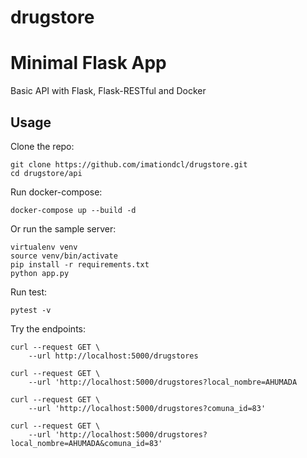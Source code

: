 # drugstore
Minimal Flask App
=================

Basic API with Flask, Flask-RESTful and
Docker

Usage
-----

Clone the repo:

    git clone https://github.com/imationdcl/drugstore.git
    cd drugstore/api

Run docker-compose:

    docker-compose up --build -d

Or run the sample server:

    virtualenv venv
    source venv/bin/activate
    pip install -r requirements.txt
    python app.py

Run test:

    pytest -v

Try the endpoints:

    curl --request GET \
        --url http://localhost:5000/drugstores
    
    curl --request GET \
        --url 'http://localhost:5000/drugstores?local_nombre=AHUMADA
        
    curl --request GET \
        --url 'http://localhost:5000/drugstores?comuna_id=83'
  
    curl --request GET \
        --url 'http://localhost:5000/drugstores?local_nombre=AHUMADA&comuna_id=83'
